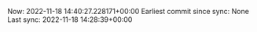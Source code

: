Now: 2022-11-18 14:40:27.228171+00:00 Earliest commit since sync: None Last sync: 2022-11-18 14:28:39+00:00
